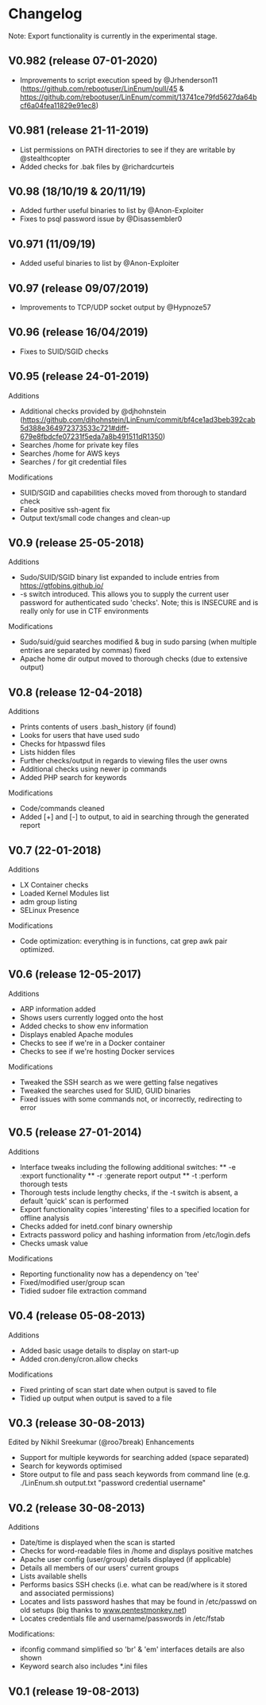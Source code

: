# Changelog

Note: Export functionality is currently in the experimental stage.

## V0.982 (release 07-01-2020)
* Improvements to script execution speed by @Jrhenderson11 (https://github.com/rebootuser/LinEnum/pull/45 & https://github.com/rebootuser/LinEnum/commit/13741ce79fd5627da64bcf6a04fea11829e91ec8)

## V0.981 (release 21-11-2019)
* List permissions on PATH directories to see if they are writable by @stealthcopter
* Added checks for .bak files by @richardcurteis

## V0.98 (18/10/19 & 20/11/19)
* Added further useful binaries to list by @Anon-Exploiter
* Fixes to psql password issue by @Disassembler0

## V0.971 (11/09/19)
* Added useful binaries to list by @Anon-Exploiter

## V0.97 (release 09/07/2019)
* Improvements to TCP/UDP socket output by @Hypnoze57

## V0.96 (release 16/04/2019)
* Fixes to SUID/SGID checks

## V0.95 (release 24-01-2019)
Additions
* Additional checks provided by @djhohnstein (https://github.com/djhohnstein/LinEnum/commit/bf4ce1ad3beb392cab5d388e364972373533c721#diff-679e8fbdcfe07231f5eda7a8b491511dR1350)
* Searches /home for private key files
* Searches /home for AWS keys
* Searches / for git credential files 

Modifications
* SUID/SGID and capabilities checks moved from thorough to standard check
* False positive ssh-agent fix 
* Output text/small code changes and clean-up

## V0.9 (release 25-05-2018)
Additions
* Sudo/SUID/SGID binary list expanded to include entries from https://gtfobins.github.io/
* -s switch introduced. This allows you to supply the current user password for authenticated sudo 'checks'. Note; this is INSECURE and is really only for use in CTF environments

Modifications
* Sudo/suid/guid searches modified & bug in sudo parsing (when multiple entries are separated by commas) fixed
* Apache home dir output moved to thorough checks (due to extensive output)

## V0.8 (release 12-04-2018)
Additions
* Prints contents of users .bash_history (if found)
* Looks for users that have used sudo
* Checks for htpasswd files
* Lists hidden files
* Further checks/output in regards to viewing files the user owns
* Additional checks using newer ip commands
* Added PHP search for keywords

Modifications
* Code/commands cleaned
* Added [+] and [-] to output, to aid in searching through the generated report

## V0.7 (22-01-2018)
Additions
* LX Container checks
* Loaded Kernel Modules list
* adm group listing
* SELinux Presence

Modifications
* Code optimization: everything is in functions, cat grep awk pair optimized.

## V0.6 (release 12-05-2017)
Additions
* ARP information added
* Shows users currently logged onto the host
* Added checks to show env information
* Displays enabled Apache modules
* Checks to see if we're in a Docker container
* Checks to see if we're hosting Docker services

Modifications
* Tweaked the SSH search as we were getting false negatives
* Tweaked the searches used for SUID, GUID binaries
* Fixed issues with some commands not, or incorrectly, redirecting to error

## V0.5 (release 27-01-2014)
Additions
* Interface tweaks including the following additional switches:
** -e :export functionality
** -r :generate report output
** -t :perform thorough tests
* Thorough tests include lengthy checks, if the -t switch is absent, a default 'quick' scan is performed
* Export functionality copies 'interesting' files to a specified location for offline analysis
* Checks added for inetd.conf binary ownership
* Extracts password policy and hashing information from /etc/login.defs
* Checks umask value

Modifications
* Reporting functionality now has a dependency on 'tee'
* Fixed/modified user/group scan
* Tidied sudoer file extraction command

## V0.4 (release 05-08-2013)
Additions
* Added basic usage details to display on start-up
* Added cron.deny/cron.allow checks

Modifications
* Fixed printing of scan start date when output is saved to file
* Tidied up output when output is saved to a file

## V0.3 (release 30-08-2013)
Edited by Nikhil Sreekumar (@roo7break)
Enhancements
* Support for multiple keywords for searching added (space separated)
* Search for keywords optimised
* Store output to file and pass seach keywords from command line (e.g. ./LinEnum.sh output.txt "password credential username"

## V0.2 (release 30-08-2013)
Additions
* Date/time is displayed when the scan is started
* Checks for word-readable files in /home and displays positive matches
* Apache user config (user/group) details displayed (if applicable)
* Details all members of our users' current groups
* Lists available shells
* Performs basics SSH checks (i.e. what can be read/where is it stored and associated permissions)
* Locates and lists password hashes that may be found in /etc/passwd on old setups (big thanks to www.pentestmonkey.net)
* Locates credentials file and username/passwords in /etc/fstab

Modifications:
* ifconfig command simplified so 'br' & 'em' interfaces details are also shown
* Keyword search also includes *.ini files

## V0.1 (release 19-08-2013)
